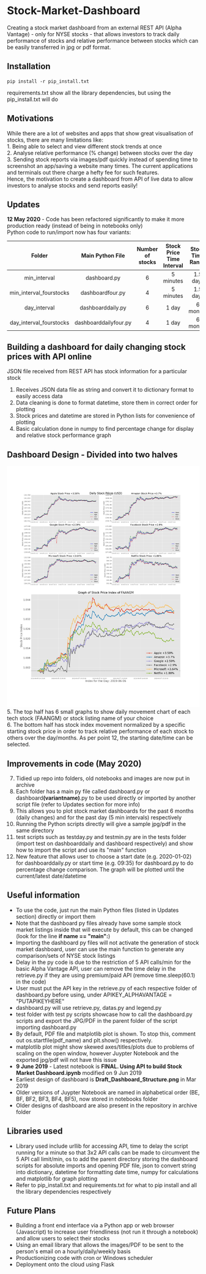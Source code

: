 # Stock-Market-Dashboard
Creating a stock market dashboard from an external REST API (Alpha Vantage) - only for NYSE stocks - that allows investors to track daily performance of stocks and relative performance between stocks which can be easily transferred in jpg or pdf format.
## Installation
```
pip install -r pip_install.txt
```
requirements.txt show all the library dependencies, but using the pip_install.txt will do
## Motivations
While there are a lot of websites and apps that show great visualisation of stocks, there are many limitations like:
<br>1. Being able to select and view different stock trends at once
<br>2. Analyse relative performance (% change) between stocks over the day
<br>3. Sending stock reports via images/pdf quickly instead of spending time to screenshot an app/saving a website many times. The current applications and terminals out there charge a hefty fee for such features.
<br>Hence, the motivation to create a dashboard from API of live data to allow investors to analyse stocks and send reports easily!
## Updates
<b>12 May 2020</b> - Code has been refactored significantly to make it more production ready (instead of being in notebooks only)
<br>Python code to run/import now has four variants:

| Folder | Main Python File | Number of stocks | Stock Price Time Interval | Stock Time Range | Delay |
| :---: | :---: | :---: | :---: | :---: | :---: |
| min_interval | dashboard.py | 6 | 5 minutes | 1.5 days | 1 min++ |
| min_interval_fourstocks | dashboardfour.py | 4 | 5 minutes | 1.5 days | Minimal delay |
| day_interval | dashboarddaily.py | 6 | 1 day | 6 months | 1 min++ |
| day_interval_fourstocks | dashboarddailyfour.py | 4 | 1 day | 6 months | Minimal delay |

## Building a dashboard for daily changing stock prices with API online
JSON file received from REST API has stock information for a particular stock<br>
1. Receives JSON data file as string and convert it to dictionary format to easily access data<br>
2. Data cleaning is done to format datetime, store them in correct order for plotting<br>
3. Stock prices and datetime are stored in Python lists for convenience of plotting<br>
4. Basic calculation done in numpy to find percentage change for display and relative stock performance graph
## Dashboard Design - Divided into two halves
![Stock Prices for June 6, 2019](https://github.com/kohjiaxuan/Stock-Market-Dashboard/blob/master/archive/Dashboard_2019-06-06.jpg)
<br>
5. The top half has 6 small graphs to show daily movement chart of each tech stock (FAANGM) or stock listing name of your choice<br>
6. The bottom half has stock index movement normalized by a specific starting stock price in order to track relative performance of each stock to others over the day/months. As per point 12, the starting date/time can be selected.
## Improvements in code (May 2020)
7. Tidied up repo into folders, old notebooks and images are now put in archive
8. Each folder has a main py file called dashboard.py or dashboard<b>(variantname)</b>.py to be used directly or imported by another script file (refer to Updates section for more info)
9. This allows you to plot stock market dashboards for the past 6 months (daily changes) and for the past day (5 min intervals) respectively
10. Running the Python scripts directly will give a sample jpg/pdf in the same directory
11. test scripts such as testday.py and testmin.py are in the tests folder (import test on dashboarddaily and dashboard respectively) and show how to import the script and use its "main" function
12. New feature that allows user to choose a start date (e.g. 2020-01-02) for dashboarddaily.py or start time (e.g. 09:35) for dashboard.py to do percentage change comparison. The graph will be plotted until the current/latest date/datetime
## Useful information
* To use the code, just run the main Python files (listed in Updates section) directly or import them
* Note that the dashboard py files already have some sample stock market listings inside that will execute by default, this can be changed (look for the line <b>if __name__ == "__main__":</b>)
* Importing the dashboard py files will not activate the generation of stock market dashboard, user can use the main function to generate any comparison/sets of NYSE stock listings
* Delay in the py code is due to the restriction of 5 API calls/min for the basic Alpha Vantage API, user can remove the time delay in the retrieve.py if they are using premium/paid API (remove time.sleep(60.1) in the code)
* User must put the API key in the retrieve.py of each respective folder of dashboard.py before using, under APIKEY_ALPHAVANTAGE = "PUTAPIKEYHERE"
* dashboard.py will use retrieve.py, datas.py and legend.py
* test folder with test py scripts showcase how to call the dashboard.py scripts and export the JPG/PDF in the parent folder of the script importing dashboard.py
* By default, PDF file and matplotlib plot is shown. To stop this, comment out os.startfile(pdf_name) and plt.show() respectively.
* matplotlib plot might show skewed axes/titles/plots due to problems of scaling on the open window, however Juypter Notebook and the exported jpg/pdf will not have this issue
* <b>9 June 2019</b> - Latest notebook is <b>FINAL. Using API to build Stock Market Dashboard.ipynb</b> modified on 9 Jun 2019
* Earliest design of dashboard is <b>Draft_Dashboard_Structure.png</b> in Mar 2019
* Older versions of Juypter Notebook are named in alphabetical order (BE, BF, BF2, BF3, BF4, BF5), now stored in notebooks folder
* Older designs of dashboard are also present in the repository in archive folder
## Libraries used
* Library used include urllib for accessing API, time to delay the script running for a minute so that 3x2 API calls can be made to circumvent the 5 API call limit/min, os to add the parent directory storing the dashboard scripts for absolute imports and opening PDF file, json to convert string into dictionary, datetime for formatting date time, numpy for calculations and matplotlib for graph plotting
* Refer to pip_install.txt and requirements.txt for what to pip install and all the library dependencies respectively
## Future Plans
* Building a front end interface via a Python app or web browser (Javascript) to increase user friendliness (not run it through a notebook) and allow users to select their stocks
* Using an email library that allows the images/PDF to be sent to the person's email on a hourly/daily/weekly basis
* Productionizing code with cron or Windows scheduler
* Deployment onto the cloud using Flask
